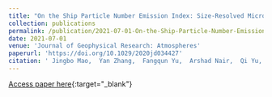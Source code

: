 ```yaml
---
title: "On the Ship Particle Number Emission Index: Size-Resolved Microphysics and Key Controlling Parameters"
collection: publications
permalink: /publication/2021-07-01-On-the-Ship-Particle-Number-Emission-Index-Size-Resolved-Microphysics-and-Key-Controlling-Parameters
date: 2021-07-01
venue: 'Journal of Geophysical Research: Atmospheres'
paperurl: 'https://doi.org/10.1029/2020jd034427'
citation: ' Jingbo Mao,  Yan Zhang,  Fangqun Yu,  Arshad Nair,  Qi Yu,  Lin Wang,  Weichun Ma,  Limin Chen, &quot;On the Ship Particle Number Emission Index: Size-Resolved Microphysics and Key Controlling Parameters.&quot; Journal of Geophysical Research: Atmospheres, 2021.'
---
```

[Access paper here](https://doi.org/10.1029/2020jd034427){:target="_blank"}
